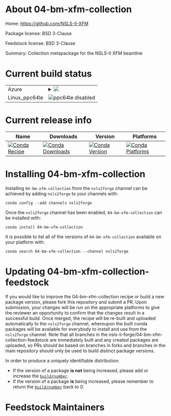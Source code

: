 About 04-bm-xfm-collection
==========================

Home: https://github.com/NSLS-II-XFM

Package license: BSD 3-Clause

Feedstock license: BSD 3-Clause

Summary: Collection metapackage for the NSLS-II XFM beamline



Current build status
====================


<table>
    
  <tr>
    <td>Azure</td>
    <td>
      <details>
        <summary>
          <a href="https://dev.azure.com/nsls2forge/nsls2forge/_build/latest?definitionId=108&branchName=master">
            <img src="https://dev.azure.com/nsls2forge/nsls2forge/_apis/build/status/04-bm-xfm-collection-feedstock?branchName=master">
          </a>
        </summary>
        <table>
          <thead><tr><th>Variant</th><th>Status</th></tr></thead>
          <tbody><tr>
              <td>linux_python3.6</td>
              <td>
                <a href="https://dev.azure.com/nsls2forge/nsls2forge/_build/latest?definitionId=108&branchName=master">
                  <img src="https://dev.azure.com/nsls2forge/nsls2forge/_apis/build/status/04-bm-xfm-collection-feedstock?branchName=master&jobName=linux&configuration=linux_python3.6" alt="variant">
                </a>
              </td>
            </tr><tr>
              <td>linux_python3.7</td>
              <td>
                <a href="https://dev.azure.com/nsls2forge/nsls2forge/_build/latest?definitionId=108&branchName=master">
                  <img src="https://dev.azure.com/nsls2forge/nsls2forge/_apis/build/status/04-bm-xfm-collection-feedstock?branchName=master&jobName=linux&configuration=linux_python3.7" alt="variant">
                </a>
              </td>
            </tr><tr>
              <td>osx_python3.6</td>
              <td>
                <a href="https://dev.azure.com/nsls2forge/nsls2forge/_build/latest?definitionId=108&branchName=master">
                  <img src="https://dev.azure.com/nsls2forge/nsls2forge/_apis/build/status/04-bm-xfm-collection-feedstock?branchName=master&jobName=osx&configuration=osx_python3.6" alt="variant">
                </a>
              </td>
            </tr><tr>
              <td>osx_python3.7</td>
              <td>
                <a href="https://dev.azure.com/nsls2forge/nsls2forge/_build/latest?definitionId=108&branchName=master">
                  <img src="https://dev.azure.com/nsls2forge/nsls2forge/_apis/build/status/04-bm-xfm-collection-feedstock?branchName=master&jobName=osx&configuration=osx_python3.7" alt="variant">
                </a>
              </td>
            </tr><tr>
              <td>win_python3.6</td>
              <td>
                <a href="https://dev.azure.com/nsls2forge/nsls2forge/_build/latest?definitionId=108&branchName=master">
                  <img src="https://dev.azure.com/nsls2forge/nsls2forge/_apis/build/status/04-bm-xfm-collection-feedstock?branchName=master&jobName=win&configuration=win_python3.6" alt="variant">
                </a>
              </td>
            </tr><tr>
              <td>win_python3.7</td>
              <td>
                <a href="https://dev.azure.com/nsls2forge/nsls2forge/_build/latest?definitionId=108&branchName=master">
                  <img src="https://dev.azure.com/nsls2forge/nsls2forge/_apis/build/status/04-bm-xfm-collection-feedstock?branchName=master&jobName=win&configuration=win_python3.7" alt="variant">
                </a>
              </td>
            </tr>
          </tbody>
        </table>
      </details>
    </td>
  </tr>
  <tr>
    <td>Linux_ppc64le</td>
    <td>
      <img src="https://img.shields.io/badge/ppc64le-disabled-lightgrey.svg" alt="ppc64le disabled">
    </td>
  </tr>
</table>

Current release info
====================

| Name | Downloads | Version | Platforms |
| --- | --- | --- | --- |
| [![Conda Recipe](https://img.shields.io/badge/recipe-04--bm--xfm--collection-green.svg)](https://anaconda.org/nsls2forge/04-bm-xfm-collection) | [![Conda Downloads](https://img.shields.io/conda/dn/nsls2forge/04-bm-xfm-collection.svg)](https://anaconda.org/nsls2forge/04-bm-xfm-collection) | [![Conda Version](https://img.shields.io/conda/vn/nsls2forge/04-bm-xfm-collection.svg)](https://anaconda.org/nsls2forge/04-bm-xfm-collection) | [![Conda Platforms](https://img.shields.io/conda/pn/nsls2forge/04-bm-xfm-collection.svg)](https://anaconda.org/nsls2forge/04-bm-xfm-collection) |

Installing 04-bm-xfm-collection
===============================

Installing `04-bm-xfm-collection` from the `nsls2forge` channel can be achieved by adding `nsls2forge` to your channels with:

```
conda config --add channels nsls2forge
```

Once the `nsls2forge` channel has been enabled, `04-bm-xfm-collection` can be installed with:

```
conda install 04-bm-xfm-collection
```

It is possible to list all of the versions of `04-bm-xfm-collection` available on your platform with:

```
conda search 04-bm-xfm-collection --channel nsls2forge
```




Updating 04-bm-xfm-collection-feedstock
=======================================

If you would like to improve the 04-bm-xfm-collection recipe or build a new
package version, please fork this repository and submit a PR. Upon submission,
your changes will be run on the appropriate platforms to give the reviewer an
opportunity to confirm that the changes result in a successful build. Once
merged, the recipe will be re-built and uploaded automatically to the
`nsls2forge` channel, whereupon the built conda packages will be available for
everybody to install and use from the `nsls2forge` channel.
Note that all branches in the nsls-ii-forge/04-bm-xfm-collection-feedstock are
immediately built and any created packages are uploaded, so PRs should be based
on branches in forks and branches in the main repository should only be used to
build distinct package versions.

In order to produce a uniquely identifiable distribution:
 * If the version of a package **is not** being increased, please add or increase
   the [``build/number``](https://conda.io/docs/user-guide/tasks/build-packages/define-metadata.html#build-number-and-string).
 * If the version of a package **is** being increased, please remember to return
   the [``build/number``](https://conda.io/docs/user-guide/tasks/build-packages/define-metadata.html#build-number-and-string)
   back to 0.

Feedstock Maintainers
=====================


